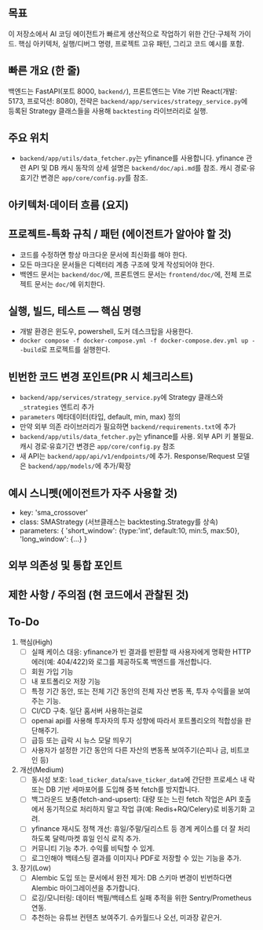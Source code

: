 ## 목표
이 저장소에서 AI 코딩 에이전트가 빠르게 생산적으로 작업하기 위한 간단·구체적 가이드. 핵심 아키텍처, 실행/디버그 명령, 프로젝트 고유 패턴, 그리고 코드 예시를 포함.

## 빠른 개요 (한 줄)
백엔드는 FastAPI(포트 8000, `backend/`), 프론트엔드는 Vite 기반 React(개발: 5173, 프로덕션: 8080), 전략은 `backend/app/services/strategy_service.py`에 등록된 Strategy 클래스들을 사용해 `backtesting` 라이브러리로 실행.

## 주요 위치
  - `backend/app/utils/data_fetcher.py`는 yfinance를 사용합니다. yfinance 관련 API 및 DB 캐시 동작의 상세 설명은 `backend/doc/api.md`를 참조. 캐시 경로·유효기간 변경은 `app/core/config.py`를 참조.

## 아키텍처·데이터 흐름 (요지)

## 프로젝트-특화 규칙 / 패턴 (에이전트가 알아야 할 것)
  - 코드를 수정하면 항상 마크다운 문서에 최신화를 해야 한다.
  - 모든 마크다운 문서들은 디렉터리 계층 구조에 맞게 작성되어야 한다.
  - 백엔드 문서는 `backend/doc/`에, 프론트엔드 문서는 `frontend/doc/`에, 전체 프로젝트 문서는 `doc/`에 위치한다.

## 실행, 빌드, 테스트 — 핵심 명령
  - 개발 환경은 윈도우, powershell, 도커 데스크탑을 사용한다.
  - `docker compose -f docker-compose.yml -f docker-compose.dev.yml up --build`로 프로젝트를 실행한다.

## 빈번한 코드 변경 포인트(PR 시 체크리스트)
  - `backend/app/services/strategy_service.py`에 Strategy 클래스와 `_strategies` 엔트리 추가
  - `parameters` 메타데이터(타입, default, min, max) 정의
  - 만약 외부 의존 라이브러리가 필요하면 `backend/requirements.txt`에 추가
  - `backend/app/utils/data_fetcher.py`는 yfinance를 사용. 외부 API 키 불필요. 캐시 경로·유효기간 변경은 `app/core/config.py` 참조
  - 새 API는 `backend/app/api/v1/endpoints/`에 추가. Response/Request 모델은 `backend/app/models/`에 추가/확장

## 예시 스니펫(에이전트가 자주 사용할 것)
  - key: 'sma_crossover'
  - class: SMAStrategy (서브클래스는 backtesting.Strategy를 상속)
  - parameters: { 'short_window': {type:'int', default:10, min:5, max:50}, 'long_window': {...} }

## 외부 의존성 및 통합 포인트

## 제한 사항 / 주의점 (현 코드에서 관찰된 것)

## To-Do

1. 핵심(High)
   - [ ] 실패 케이스 대응: yfinance가 빈 결과를 반환할 때 사용자에게 명확한 HTTP 에러(예: 404/422)와 로그를 제공하도록 백엔드를 개선합니다.
   - [ ] 회원 가입 기능
   - [ ] 내 포트폴리오 저장 기능
   - [ ] 특정 기간 동안, 또는 전체 기간 동안의 전체 자산 변동 폭, 투자 수익률을 보여주는 기능.
   - [ ] CI/CD 구축. 일단 홈서버 사용하는걸로
   - [ ] openai api를 사용해 투자자의 투자 성향에 따라서 포트폴리오의 적합성을 판단해주기.
   - [ ] 급등 또는 급락 시 뉴스 모달 띄우기
   - [ ] 사용자가 설정한 기간 동안의 다른 자산의 변동폭 보여주기(슨피나 금, 비트코인 등)

2. 개선(Medium)
   - [ ] 동시성 보호: `load_ticker_data`/`save_ticker_data`에 간단한 프로세스 내 락 또는 DB 기반 세마포어를 도입해 중복 fetch를 방지합니다.
   - [ ] 백그라운드 보충(fetch-and-upsert): 대량 또는 느린 fetch 작업은 API 호출에서 동기적으로 처리하지 말고 작업 큐(예: Redis+RQ/Celery)로 비동기화 고려.
   - [ ] yfinance 재시도 정책 개선: 휴일/주말/딜리스트 등 경계 케이스를 더 잘 처리하도록 달력/마켓 휴일 인식 로직 추가.
   - [ ] 커뮤니티 기능 추가. 수익률 비틱할 수 있게.
   - [ ] 로그인해야 백테스팅 결과를 이미지나 PDF로 저장할 수 있는 기능을 추가.

3. 장기(Low)
   - [ ] Alembic 도입 또는 문서에서 완전 제거: DB 스키마 변경이 빈번하다면 Alembic 마이그레이션을 추가합니다.
   - [ ] 로깅/모니터링: 데이터 백필/백테스트 실패 추적을 위한 Sentry/Prometheus 연동.
   - [ ] 추천하는 유튜브 컨텐츠 보여주기. 슈카월드나 오선, 미과장 같은거.